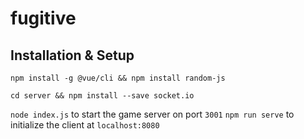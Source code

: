 # fugitive

## Installation & Setup

`npm install -g @vue/cli && npm install random-js`

`cd server && npm install --save socket.io`

`node index.js` to start the game server on port `3001`
`npm run serve` to initialize the client at `localhost:8080`
